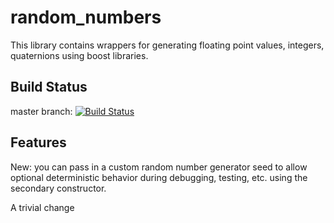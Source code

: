 # random_numbers

This library contains wrappers for generating floating point values, integers, quaternions using boost libraries.

## Build Status

master branch: [![Build Status](https://travis-ci.org/ros-planning/random_numbers.png?branch=master)](https://travis-ci.org/ros-planning/random_numbers)

## Features

New: you can pass in a custom random number generator seed to allow optional deterministic behavior during debugging, testing, etc. using the secondary constructor.


A trivial change
